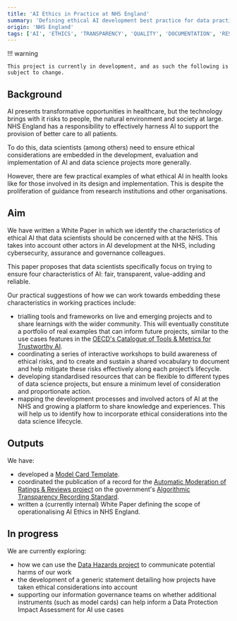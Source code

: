 ```yaml
---
title: 'AI Ethics in Practice at NHS England'
summary: 'Defining ethical AI development best practice for data practitioners in the NHS'
origin: 'NHS England'
tags: ['AI', 'ETHICS', 'TRANSPARENCY', 'QUALITY', 'DOCUMENTATION', 'RESEARCH', 'GUIDANCE', 'BEST PRACTICE']
---
```

!!! warning

    This project is currently in development, and as such the following is subject to change.

## Background

AI presents transformative opportunities in healthcare, but the technology brings with it risks to people, the natural environment and society at large. NHS England has a responsibility to effectively harness AI to support the provision of better care to all patients.

To do this, data scientists (among others) need to ensure ethical considerations are embedded in the development, evaluation and implementation of AI and data science projects more generally.

However, there are few practical examples of what ethical AI in health looks like for those involved in its design and implementation. This is despite the proliferation of guidance from research institutions and other organisations.

## Aim

We have written a White Paper in which we identify the characteristics of ethical AI that data scientists should be concerned with at the NHS. This takes into account other actors in AI development at the NHS, including cybersecurity, assurance and governance colleagues.

This paper proposes that data scientists specifically focus on trying to ensure four characteristics of AI: fair, transparent, value-adding and reliable.

Our practical suggestions of how we can work towards embedding these characteristics in working practices include:

* trialling tools and frameworks on live and emerging projects and to share learnings with the wider community. This will eventually constitute a portfolio of real examples that can inform future projects, similar to the use cases features in the [OECD's Catalogue of Tools & Metrics for Trustworthy AI](https://oecd.ai/en/catalogue/tool-use-cases).
* coordinating a series of interactive workshops to build awareness of ethical risks, and to create and sustain a shared vocabulary to document and help mitigate these risks effectively along each project’s lifecycle.
* developing standardised resources that can be flexible to different types of data science projects, but ensure a minimum level of consideration and proportionate action.
* mapping the development processes and involved actors of AI at the NHS and growing a platform to share knowledge and experiences. This will help us to identify how to incorporate ethical considerations into the data science lifecycle.

## Outputs

We have:

* developed a [Model Card Template](https://github.com/nhsengland/model-card).
* coordinated the publication of a record for the [Automatic Moderation of Ratings & Reviews project](./ratings-and-reviews.md) on the government's [Algorithmic Transparency Recording Standard](https://www.gov.uk/algorithmic-transparency-records/nhs-england-nhs-dot-uk-reviews-automoderation-tool).
* written a (currently internal) White Paper defining the scope of operationalising AI Ethics in NHS England.

## In progress

We are currently exploring:

* how we can use the [Data Hazards project](https://datahazards.com/) to communicate potential harms of our work
* the development of a generic statement detailing how projects have taken ethical considerations into account
* supporting our information governance teams on whether additional instruments (such as model cards) can help inform a Data Protection Impact Assessment for AI use cases

#
